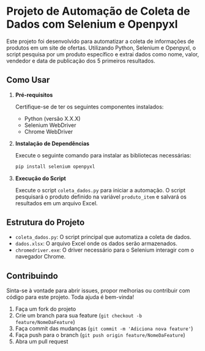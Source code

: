 # Projeto de Automação de Coleta de Dados com Selenium e Openpyxl


Este projeto foi desenvolvido para automatizar a coleta de informações de produtos em um site de ofertas. Utilizando Python, Selenium e Openpyxl, o script pesquisa por um produto específico e extrai dados como nome, valor, vendedor e data de publicação dos 5 primeiros resultados.

## Como Usar

1. **Pré-requisitos**

   Certifique-se de ter os seguintes componentes instalados:

   - Python (versão X.X.X)
   - Selenium WebDriver
   - Chrome WebDriver

2. **Instalação de Dependências**

   Execute o seguinte comando para instalar as bibliotecas necessárias:

   ```bash
   pip install selenium openpyxl
   ```

3. **Execução do Script**

   Execute o script `coleta_dados.py` para iniciar a automação. O script pesquisará o produto definido na variável `produto_item` e salvará os resultados em um arquivo Excel.

## Estrutura do Projeto

- `coleta_dados.py`: O script principal que automatiza a coleta de dados.
- `dados.xlsx`: O arquivo Excel onde os dados serão armazenados.
- `chromedriver.exe`: O driver necessário para o Selenium interagir com o navegador Chrome.

## Contribuindo

Sinta-se à vontade para abrir issues, propor melhorias ou contribuir com código para este projeto. Toda ajuda é bem-vinda!

1. Faça um fork do projeto
2. Crie um branch para sua feature (`git checkout -b feature/NomeDaFeature`)
3. Faça commit das mudanças (`git commit -m 'Adiciona nova feature'`)
4. Faça push para o branch (`git push origin feature/NomeDaFeature`)
5. Abra um pull request
